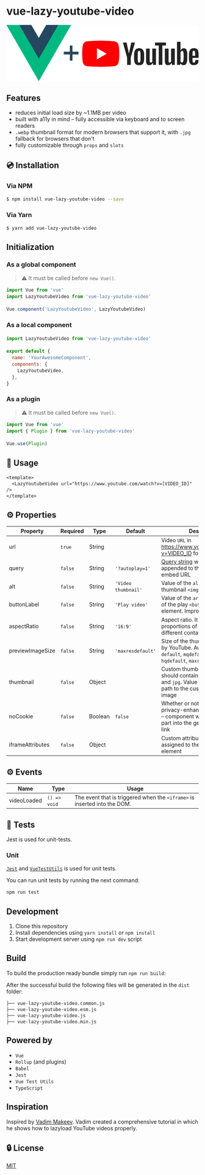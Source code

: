 # vue-lazy-youtube-video

![Vue.js logo plus YouTube logo](./assets/img.jpg)

## Features

- reduces initial load size by ~1.1MB per video
- built with a11y in mind – fully accessible via keyboard and to screen readers
- `.webp` thumbnail format for modern browsers that support it, with `.jpg` fallback for browsers that don't
- fully customizable through `props` and `slots`

## 💿 Installation

### Via NPM

```bash
$ npm install vue-lazy-youtube-video --save
```

### Via Yarn

```bash
$ yarn add vue-lazy-youtube-video
```

## Initialization

### As a global component

> ⚠️ It must be called before `new Vue()`.

```js
import Vue from 'vue'
import LazyYoutubeVideo from 'vue-lazy-youtube-video'

Vue.component('LazyYoutubeVideo', LazyYoutubeVideo)
```

### As a local component

```js
import LazyYoutubeVideo from 'vue-lazy-youtube-video'

export default {
  name: 'YourAwesomeComponent',
  components: {
    LazyYoutubeVideo,
  },
}
```

### As a plugin

> ⚠️ It must be called before `new Vue()`.

```js
import Vue from 'vue'
import { Plugin } from 'vue-lazy-youtube-video'

Vue.use(Plugin)
```

## 🚀 Usage

```vue
<template>
  <LazyYoutubeVideo url="https://www.youtube.com/watch?v=[VIDEO_ID]" />
</template>
```

## ⚙️ Properties

| Property         | Required | Type    | Default             | Description                                                                                                                          |
| ---------------- | -------- | ------- | ------------------- | ------------------------------------------------------------------------------------------------------------------------------------ |
| url              | `true`   | String  |                     | Video `URL` in https://www.youtube.com/watch?v=VIDEO_ID format                                                                       |
| query            | `false`  | String  | `'?autoplay=1'`     | [Query string](https://en.wikipedia.org/wiki/Query_string) which will be appended to the generated embed URL                         |
| alt              | `false`  | String  | `'Video thumbnail'` | Value of the `alt` attribute of the thumbnail `<img />` element                                                                      |
| buttonLabel      | `false`  | String  | `'Play video'`      | Value of the `aria-label` attribute of the play `<button></button>` element. Improves a11y                                           |
| aspectRatio      | `false`  | String  | `'16:9'`            | Aspect ratio. It helps to save proportions of the video on different container sizes                                                 |
| previewImageSize | `false`  | String  | `'maxresdefault'`   | Size of the thumbnail, generated by YouTube. Available variants: `default`, `mqdefault`, `sddefault`, `hqdefault`, `maxresdefault`   |
| thumbnail        | `false`  | Object  |                     | Custom thumbnail object, which should contain two keys: `webp` and `jpg`. Value of the key is the path to the custom thumbnail image |
| noCookie         | `false`  | Boolean | `false`             | Whether or not to enable privacy-enhanced mode. If `true` – component will insert `-nocookie` part into the generated embed link     |
| iframeAttributes | `false`  | Object  |                     | Custom attributes that will be assigned to the `<iframe />` element                                                                  |

## ⚙️ Events

| Name        | Type         | Usage                                                                     |
| ----------- | ------------ | ------------------------------------------------------------------------- |
| videoLoaded | `() => void` | The event that is triggered when the `<iframe>` is inserted into the DOM. |

## 💉 Tests

Jest is used for unit-tests.

### Unit

[`Jest`](https://jestjs.io) and [`VueTestUtils`](https://vue-test-utils.vuejs.org) is used for unit tests.

You can run unit tests by running the next command:

```bash
npm run test
```

## Development

1. Clone this repository
2. Install dependencies using `yarn install` or `npm install`
3. Start development server using `npm run dev` script

## Build

To build the production ready bundle simply run `npm run build`:

After the successful build the following files will be generated in the `dist` folder:

```
├── vue-lazy-youtube-video.common.js
├── vue-lazy-youtube-video.esm.js
├── vue-lazy-youtube-video.js
├── vue-lazy-youtube-video.min.js
```

## Powered by

- `Vue`
- `Rollup` (and plugins)
- `Babel`
- `Jest`
- `Vue Test Utils`
- `TypeScript`

## Inspiration

Inspired by [Vadim Makeev](https://pepelsbey.net). Vadim created a comprehensive tutorial in which he shows how to lazyload YouTube videos properly.

## 🔒 License

[MIT](http://opensource.org/licenses/MIT)
